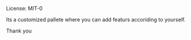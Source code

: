 License: MIT-0

Its a customized pallete where you can add featurs accoriding to yourself.

Thank you